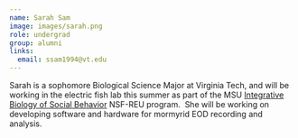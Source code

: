 ```yaml
---
name: Sarah Sam
image: images/sarah.png
role: undergrad
group: alumni
links:
  email: ssam1994@vt.edu
---
```


Sarah is a sophomore Biological Science Major at Virginia Tech, and will be working in the electric fish lab this summer as part of the MSU [Integrative Biology of Social Behavior](https://www.msu.edu/~ibsb/) NSF-REU program.  She will be working on developing software and hardware for mormyrid EOD recording and analysis.
